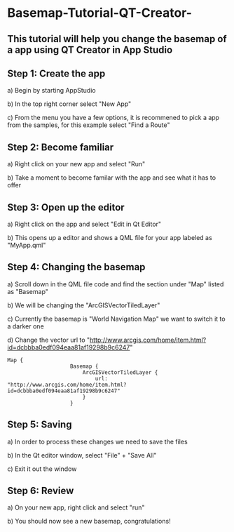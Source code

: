 # Basemap-Tutorial-QT-Creator-
<h2>This tutorial will help you change the basemap of a app using QT Creator in App Studio</h2>

<h2> Step 1: Create the app</h2>

a) Begin by starting AppStudio 

b) In the top right corner select "New App" 

c) From the menu you have a few options, it is recommened to pick a app from the samples, for this example select "Find a Route"

<h2> Step 2: Become familiar</h2> 

a) Right click on your new app and select "Run" 

b) Take a moment to become familar with the app and see what it has to offer

<h2> Step 3: Open up the editor</h2> 

a) Right click on the app and select "Edit in Qt Editor" 

b) This opens up a editor and shows a QML file for your app labeled as "MyApp.qml"

<h2> Step 4: Changing the basemap </h2>

a) Scroll down in the QML file code and find the section under "Map" listed as "Basemap"

b) We will be changing the "ArcGISVectorTiledLayer"

c) Currently the basemap is "World Navigation Map" we want to switch it to a darker one

d) Change the vector url to "http://www.arcgis.com/home/item.html?id=dcbbba0edf094eaa81af19298b9c6247"

```
Map {
                    Basemap {
                        ArcGISVectorTiledLayer {
                            url: "http://www.arcgis.com/home/item.html?id=dcbbba0edf094eaa81af19298b9c6247"
                        }
                    }
```

<h2> Step 5: Saving </h2>

a) In order to process these changes we need to save the files

b) In the Qt editor window, select "File" + "Save All" 

c) Exit it out the window 

<h2> Step 6: Review </h2> 

a) On your new app, right click and select "run"

b) You should now see a new basemap, congratulations! 

